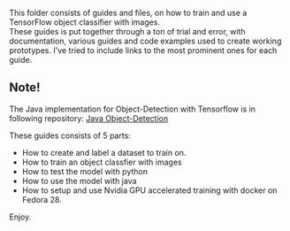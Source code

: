 This folder consists of guides and files, on how to train and use a TensorFlow object classifier with images.  
These guides is put together through a ton of trial and error, with documentation, various guides and code examples used to create working prototypes.
I've tried to include links to the most prominent ones for each guide.

## Note!
The Java implementation for Object-Detection with Tensorflow is in following repository:
[Java Object-Detection](https://github.com/HapsHapsHaps/machinelearning-subs)

These guides consists of 5 parts:
* How to create and label a dataset to train on.
* How to train an object classfier with images
* How to test the model with python
* How to use the model with java
* How to setup and use Nvidia GPU accelerated training with docker on Fedora 28.

Enjoy.
